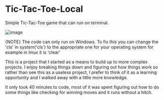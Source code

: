 # Tic-Tac-Toe-Local
Simple Tic-Tac-Toe game that can run on terminal.

![image](https://user-images.githubusercontent.com/110579241/189480205-217a0665-1ae6-49fd-b248-aa37eb17737a.png)

{NOTE} The code can only run on Windows. To fix this you can change the 'cls' in system('cls') to the appropriate one for your operating system for example in linux it is 'clear'

  This is a project that I started as a means to build up to more complex projects. I enjoy breaking things down and figuring out how things work so rather than see this as a useless project, I prefer to think of it as a learning opportunity and I walked away with a little more knowledge.
  
  It only took 40 minutes to code, most of it was spent figuring out how to do some things like checking for winning moves and it runs without a hitch.
  
